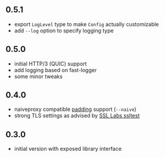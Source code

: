 ## 0.5.1

- export `LogLevel` type to make `Config` actually customizable
- add `--log` option to specify logging type

## 0.5.0

- initial HTTP/3 (QUIC) support
- add logging based on fast-logger
- some minor tweaks

## 0.4.0

- naiveproxy compatible [padding](https://github.com/klzgrad/naiveproxy/#padding-protocol-an-informal-specification) support (`--naive`)
- strong TLS settings as advised by [SSL Labs ssltest](https://www.ssllabs.com/ssltest)

## 0.3.0

- initial version with exposed library interface
